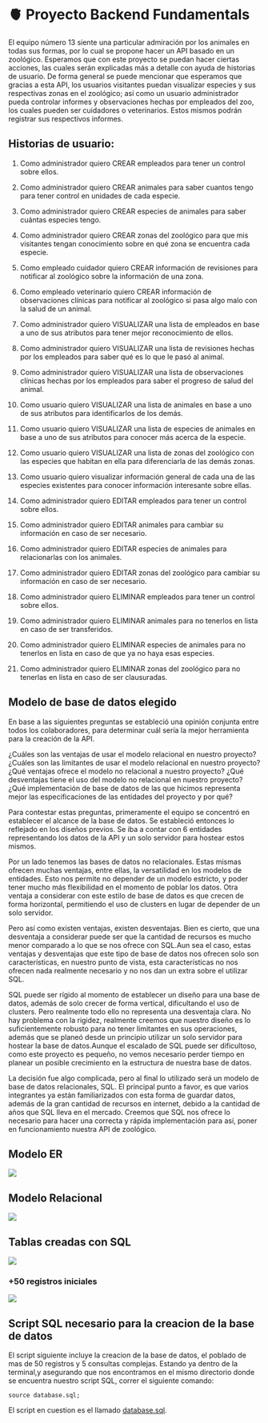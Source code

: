 # 🫀 Proyecto Backend Fundamentals

El equipo número 13 siente una particular admiración por los animales en todas sus formas, por lo cual se propone hacer un API basado en un zoológico. Esperamos que con este proyecto se puedan hacer ciertas acciones, las cuales serán explicadas más a detalle con ayuda de historias de usuario. De forma general se puede mencionar que esperamos que gracias a esta API, los usuarios visitantes puedan visualizar especies y sus respectivas zonas en el zoológico; así como un usuario administrador pueda controlar informes y observaciones hechas por empleados del zoo, los cuales pueden ser cuidadores o veterinarios. Estos mismos podrán registrar sus respectivos informes.

## Historias de usuario: 

1. Como administrador quiero CREAR empleados para tener un control sobre ellos.

2. Como administrador quiero CREAR animales para saber cuantos tengo para tener control en unidades de cada especie.

3. Como administrador quiero CREAR especies de animales para saber cuántas especies tengo.

4. Como administrador quiero CREAR zonas del zoológico para que mis visitantes tengan conocimiento sobre en qué zona se encuentra cada especie.

5. Como empleado cuidador quiero CREAR información de revisiones para notificar al zoológico sobre la información de una zona.

6. Como empleado veterinario quiero CREAR información de observaciones clínicas para notificar al zoológico si pasa algo malo con la salud de un animal.

7. Como administrador quiero VISUALIZAR una lista de empleados en base a uno de sus atributos para tener mejor reconocimiento de ellos.

8. Como administrador quiero VISUALIZAR una lista de revisiones hechas por los empleados para saber qué es lo que le pasó al animal.

9. Como administrador quiero VISUALIZAR una lista de observaciones clínicas hechas por los empleados para saber el progreso de salud del animal.

10. Como usuario quiero VISUALIZAR una lista de animales en base a uno de sus atributos para identificarlos de los demás.

11. Como usuario quiero VISUALIZAR una lista de especies de animales en base a uno de sus atributos para conocer más acerca de la especie.

12. Como usuario quiero VISUALIZAR una lista de zonas del zoológico con las especies que habitan en ella para diferenciarla de las demás zonas.

13. Como usuario quiero visualizar información general de cada una de las especies existentes para conocer información interesante sobre ellas.

14. Como administrador quiero EDITAR empleados para tener un control sobre ellos.

15. Como administrador quiero EDITAR animales para cambiar su información en caso de ser necesario.  

16. Como administrador quiero EDITAR especies de animales para relacionarlas con los animales.

17. Como administrador quiero EDITAR zonas del zoológico para cambiar su información en caso de ser necesario. 
 
18. Como administrador quiero ELIMINAR empleados para tener un control sobre ellos.

19. Como administrador quiero ELIMINAR animales para no tenerlos en lista en caso de ser transferidos.

20. Como administrador quiero ELIMINAR especies de animales para no tenerlos en lista en caso de que ya no haya esas especies.

21. Como administrador quiero ELIMINAR zonas del zoológico para no tenerlas en lista en caso de ser clausuradas.

## Modelo de base de datos elegido

En base a las siguientes preguntas se estableció una opinión conjunta entre todos los colaboradores, para determinar cuál sería la mejor herramienta para la creación de la API.

¿Cuáles son las ventajas de usar el modelo relacional en nuestro proyecto?
¿Cuáles son las limitantes de usar el modelo relacional en nuestro proyecto?
¿Qué ventajas ofrece el modelo no relacional a nuestro proyecto?
¿Qué desventajas tiene el uso del modelo no relacional en nuestro proyecto?
¿Qué implementación de base de datos de las que hicimos representa mejor las especificaciones de las entidades del proyecto y por qué?

Para contestar estas preguntas, primeramente el equipo se concentró en establecer el alcance de la base de datos. Se estableció entonces lo reflejado en los diseños previos. Se iba a contar con 6 entidades representando los datos de la API y un solo servidor para hostear estos mismos.

Por un lado tenemos las bases de datos no relacionales. Estas mismas ofrecen muchas ventajas, entre ellas, la versatilidad en los modelos de entidades. Esto nos permite no depender de un modelo estricto, y poder tener mucho más flexibilidad en el momento de poblar los datos. Otra ventaja a considerar con este estilo de base de datos es que crecen de forma horizontal, permitiendo el uso de clusters en lugar de depender de un solo servidor. 

Pero así como existen ventajas, existen desventajas. Bien es cierto, que una desventaja a considerar puede ser que la cantidad de recursos es mucho menor comparado a lo que se nos ofrece con SQL.Aun sea el caso, estas ventajas y desventajas que este tipo de base de datos nos ofrecen solo son características, en nuestro punto de vista, esta características no nos ofrecen nada realmente necesario y no nos dan un extra sobre el utilizar SQL.

SQL puede ser rígido al momento de establecer un diseño para una base de datos, además de solo crecer de forma vertical, dificultando el uso de clusters. Pero realmente todo ello no representa una desventaja clara. No hay problema con la rigidez, realmente  creemos que nuestro diseño es lo suficientemente robusto para no tener limitantes en sus operaciones, además que se planeó desde un principio utilizar un solo servidor para hostear la base de datos.Aunque el escalado de SQL puede ser dificultoso, como este proyecto es pequeño, no vemos necesario perder tiempo en planear un posible crecimiento en la estructura de nuestra base de datos. 

La decisión fue algo complicada, pero al final lo utilizado será un modelo de base de datos relacionales, SQL. El principal punto a favor, es que varios integrantes ya están familiarizados con esta forma de guardar datos, además de la gran cantidad de recursos en internet, debido a la cantidad de años que SQL lleva en el mercado. Creemos que SQL nos ofrece lo necesario para hacer una correcta y rápida implementación para así, poner en funcionamiento nuestra API de zoológico.

## Modelo ER
![](https://raw.githubusercontent.com/Longaniza/ProyectoFinalBackendBedu/master/assets/imgs/ER.png)

## Modelo Relacional
![](https://raw.githubusercontent.com/Longaniza/ProyectoFinalBackendBedu/master/assets/imgs/Relacional.png)

## Tablas creadas con SQL
![](https://raw.githubusercontent.com/Longaniza/ProyectoFinalBackendBedu/master/assets/imgs/tablasiniciales.png)

### +50 registros iniciales
![](https://raw.githubusercontent.com/Longaniza/ProyectoFinalBackendBedu/master/assets/imgs/registrosiniciales.png)

## Script SQL necesario para la creacion de la base de datos
El script siguiente incluye la creacion de la base de datos, el poblado de mas de 50 registros y 5 consultas complejas.
Estando ya dentro de la terminal,y asegurando que nos encontramos en el mismo directorio donde se encuentra nuestro script SQL, correr el siguiente comando:
``` 
source database.sql;
```
El script en cuestion es el llamado [database.sql](https://github.com/Longaniza/ProyectoFinalBackendBedu/blob/master/database.sql).
